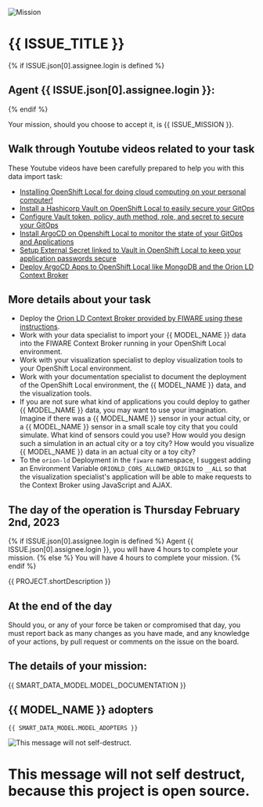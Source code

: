 
![Mission](https://computate.neocities.org/png/rh-impact-logo-black-text-white-background-long.png "Hackathon Task for {{ PROJECT.title }}")

# {{ ISSUE_TITLE }}

{% if ISSUE.json[0].assignee.login is defined %}
## Agent {{ ISSUE.json[0].assignee.login }}: 

{% endif %}

Your mission, should you choose to accept it, is {{ ISSUE_MISSION }}. 

## Walk through Youtube videos related to your task

These Youtube videos have been carefully prepared to help you with this data import task: 

- [Installing OpenShift Local for doing cloud computing on your personal computer!](https://youtu.be/8W8XniO1iCM)
- [Install a Hashicorp Vault on OpenShift Local to easily secure your GitOps](https://youtu.be/kyKORZ4B6qY)
- [Configure Vault token, policy, auth method, role, and secret to secure your GitOps](https://youtu.be/-sCdGAiKRA8)
- [Install ArgoCD on Openshift Local to monitor the state of your GitOps and Applications](https://youtu.be/9CScwEWyo_M)
- [Setup External Secret linked to Vault in OpenShift Local to keep your application passwords secure](https://youtu.be/91Yqz51i3xo)
- [Deploy ArgoCD Apps to OpenShift Local like MongoDB and the Orion LD Context Broker](https://youtu.be/Xa9MBnVpaCQ)

## More details about your task

- Deploy the [Orion LD Context Broker provided by FIWARE using these instructions](https://github.com/FIWARE-Ops/marinera/blob/main/documentation/LOCAL_MARINERA.md). 
- Work with your data specialist to import your {{ MODEL_NAME }} data into the FIWARE Context Broker running in your OpenShift Local environment. 
- Work with your visualization specialist to deploy visualization tools to your OpenShift Local environment. 
- Work with your documentation specialist to document the deployment of the OpenShift Local environment, the {{ MODEL_NAME }} data, and the visualization tools. 
- If you are not sure what kind of applications you could deploy to gather {{ MODEL_NAME }} data, you may want to use your imagination. Imagine if there was a {{ MODEL_NAME }} sensor in your actual city, or a {{ MODEL_NAME }} sensor in a small scale toy city that you could simulate. What kind of sensors could you use? How would you design such a simulation in an actual city or a toy city? How would you visualize {{ MODEL_NAME }} data in an actual city or a toy city? 
- To the `orion-ld` Deployment in the `fiware` namespace, I suggest adding an Environment Variable `ORIONLD_CORS_ALLOWED_ORIGIN` to `__ALL` so that the visualization specialist's application will be able to make requests to the Context Broker using JavaScript and AJAX. 

## The day of the operation is Thursday February 2nd, 2023

{% if ISSUE.json[0].assignee.login is defined %}
Agent {{ ISSUE.json[0].assignee.login }}, you will have 4 hours to complete your mission. 
{% else %}
You will have 4 hours to complete your mission. 
{% endif %}

{{ PROJECT.shortDescription }}

## At the end of the day

Should you, or any of your force be taken or compromised that day, you must report back as many changes as you have made, and any knowledge of your actions, by pull request or comments on the issue on the board. 

## The details of your mission: 

{{ SMART_DATA_MODEL.MODEL_DOCUMENTATION }}

## {{ MODEL_NAME }} adopters

```
{{ SMART_DATA_MODEL.MODEL_ADOPTERS }}
```

![This message will not self-destruct. ](https://computate.neocities.org/png/mission-impossible-message.png "This message will not self-destruct. ")

# This message will not self destruct, because this project is open source. 
